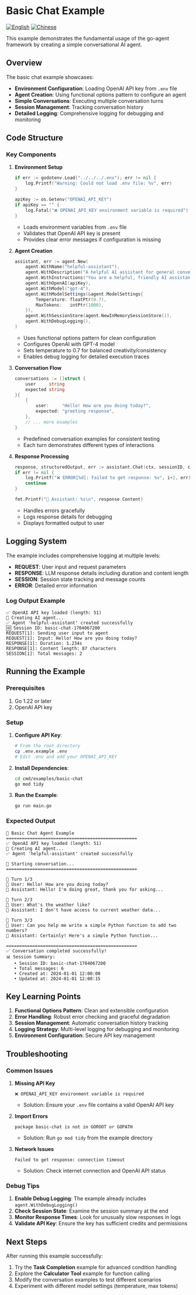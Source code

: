 # Basic Chat Example

[![English](https://img.shields.io/badge/README-English-blue.svg)](README.md) [![Chinese](https://img.shields.io/badge/README-Chinese-red.svg)](README-zh.md)

This example demonstrates the fundamental usage of the go-agent framework by creating a simple conversational AI agent.

## Overview

The basic chat example showcases:
- **Environment Configuration**: Loading OpenAI API key from `.env` file
- **Agent Creation**: Using functional options pattern to configure an agent
- **Simple Conversations**: Executing multiple conversation turns
- **Session Management**: Tracking conversation history
- **Detailed Logging**: Comprehensive logging for debugging and monitoring

## Code Structure

### Key Components

1. **Environment Setup**
   ```go
   if err := godotenv.Load("../../../.env"); err != nil {
       log.Printf("Warning: Could not load .env file: %v", err)
   }
   
   apiKey := os.Getenv("OPENAI_API_KEY")
   if apiKey == "" {
       log.Fatal("❌ OPENAI_API_KEY environment variable is required")
   }
   ```
   - Loads environment variables from `.env` file
   - Validates that OpenAI API key is present
   - Provides clear error messages if configuration is missing

2. **Agent Creation**
   ```go
   assistant, err := agent.New(
       agent.WithName("helpful-assistant"),
       agent.WithDescription("A helpful AI assistant for general conversations"),
       agent.WithInstructions("You are a helpful, friendly AI assistant..."),
       agent.WithOpenAI(apiKey),
       agent.WithModel("gpt-4"),
       agent.WithModelSettings(&agent.ModelSettings{
           Temperature: floatPtr(0.7),
           MaxTokens:   intPtr(1000),
       }),
       agent.WithSessionStore(agent.NewInMemorySessionStore()),
       agent.WithDebugLogging(),
   )
   ```
   - Uses functional options pattern for clean configuration
   - Configures OpenAI with GPT-4 model
   - Sets temperature to 0.7 for balanced creativity/consistency
   - Enables debug logging for detailed execution traces

3. **Conversation Flow**
   ```go
   conversations := []struct {
       user     string
       expected string
   }{
       {
           user:     "Hello! How are you doing today?",
           expected: "greeting response",
       },
       // ... more examples
   }
   ```
   - Predefined conversation examples for consistent testing
   - Each turn demonstrates different types of interactions

4. **Response Processing**
   ```go
   response, structuredOutput, err := assistant.Chat(ctx, sessionID, conv.user)
   if err != nil {
       log.Printf("❌ ERROR[%d]: Failed to get response: %v", i+1, err)
       continue
   }
   
   fmt.Printf("🤖 Assistant: %s\n", response.Content)
   ```
   - Handles errors gracefully
   - Logs response details for debugging
   - Displays formatted output to user

## Logging System

The example includes comprehensive logging at multiple levels:

- **REQUEST**: User input and request parameters
- **RESPONSE**: LLM response details including duration and content length
- **SESSION**: Session state tracking and message counts
- **ERROR**: Detailed error information

### Log Output Example
```
✅ OpenAI API key loaded (length: 51)
📝 Creating AI agent...
✅ Agent 'helpful-assistant' created successfully
🆔 Session ID: basic-chat-1704067200
REQUEST[1]: Sending user input to agent
REQUEST[1]: Input: Hello! How are you doing today?
RESPONSE[1]: Duration: 1.234s
RESPONSE[1]: Content length: 87 characters
SESSION[1]: Total messages: 2
```

## Running the Example

### Prerequisites
1. Go 1.22 or later
2. OpenAI API key

### Setup
1. **Configure API Key**:
   ```bash
   # From the root directory
   cp .env.example .env
   # Edit .env and add your OPENAI_API_KEY
   ```

2. **Install Dependencies**:
   ```bash
   cd cmd/examples/basic-chat
   go mod tidy
   ```

3. **Run the Example**:
   ```bash
   go run main.go
   ```

### Expected Output
```
🤖 Basic Chat Agent Example
==================================================
✅ OpenAI API key loaded (length: 51)
📝 Creating AI agent...
✅ Agent 'helpful-assistant' created successfully

💬 Starting conversation...
==================================================

🔄 Turn 1/3
👤 User: Hello! How are you doing today?
🤖 Assistant: Hello! I'm doing great, thank you for asking...

🔄 Turn 2/3
👤 User: What's the weather like?
🤖 Assistant: I don't have access to current weather data...

🔄 Turn 3/3
👤 User: Can you help me write a simple Python function to add two numbers?
🤖 Assistant: Certainly! Here's a simple Python function...

==================================================
✅ Conversation completed successfully!
📊 Session Summary:
   • Session ID: basic-chat-1704067200
   • Total messages: 6
   • Created at: 2024-01-01 12:00:00
   • Updated at: 2024-01-01 12:00:15
```

## Key Learning Points

1. **Functional Options Pattern**: Clean and extensible configuration
2. **Error Handling**: Robust error checking and graceful degradation
3. **Session Management**: Automatic conversation history tracking
4. **Logging Strategy**: Multi-level logging for debugging and monitoring
5. **Environment Configuration**: Secure API key management

## Troubleshooting

### Common Issues

1. **Missing API Key**
   ```
   ❌ OPENAI_API_KEY environment variable is required
   ```
   - Solution: Ensure your `.env` file contains a valid OpenAI API key

2. **Import Errors**
   ```
   package basic-chat is not in GOROOT or GOPATH
   ```
   - Solution: Run `go mod tidy` from the example directory

3. **Network Issues**
   ```
   Failed to get response: connection timeout
   ```
   - Solution: Check internet connection and OpenAI API status

### Debug Tips

1. **Enable Debug Logging**: The example already includes `agent.WithDebugLogging()`
2. **Check Session State**: Examine the session summary at the end
3. **Monitor Response Times**: Look for unusually slow responses in logs
4. **Validate API Key**: Ensure the key has sufficient credits and permissions

## Next Steps

After running this example successfully:
1. Try the **Task Completion** example for advanced condition handling
2. Explore the **Calculator Tool** example for function calling
3. Modify the conversation examples to test different scenarios
4. Experiment with different model settings (temperature, max tokens)